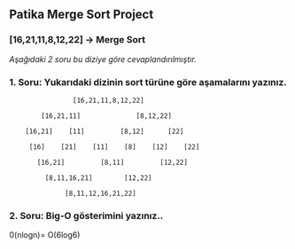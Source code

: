 ## Patika Merge Sort Project

### [16,21,11,8,12,22] -> Merge Sort
*Aşağıdaki 2 soru bu diziye göre cevaplandırılmıştır.*


### **1. Soru: Yukarıdaki dizinin sort türüne göre aşamalarını yazınız.**
                    [16,21,11,8,12,22]
                
            [16,21,11]              [8,12,22]

        [16,21]    [11]         [8,12]      [22]
    
         [16]    [21]    [11]    [8]    [12]    [22]

           [16,21]         [8,11]         [12,22]

             [8,11,16,21]        [12,22]

                  [8,11,12,16,21,22]
    

### **2. Soru: Big-O gösterimini yazınız..**
0(nlogn)= O(6log6)